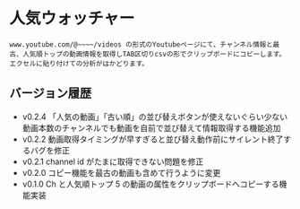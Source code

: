 # 人気ウォッチャー

    www.youtube.com/@~~~~/videos の形式のYoutubeページにて、チャンネル情報と最古、人気順トップの動画情報を取得しTAB区切りcsvの形でクリップボードにコピーします。
    エクセルに貼り付けての分析がはかどります。

## バージョン履歴

-   v0.2.4 「人気の動画」「古い順」の並び替えボタンが使えないぐらい少ない動画本数のチャンネルでも動画を自前で並び替えて情報取得する機能追加
-   v0.2.2 動画取得タイミングが早すぎると並び替え動作前にサイレント終了するバグを修正
-   v0.2.1 channel id がたまに取得できない問題を修正
-   v0.2.0 コピー機能を最古の動画も含めて行うように変更
-   v0.1.0 Ch と人気順トップ 5 の動画の属性をクリップボードへコピーする機能実装
